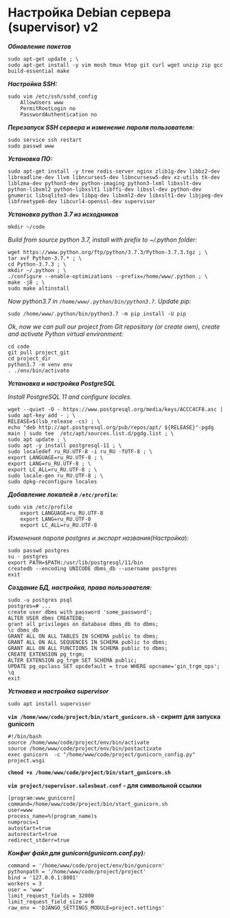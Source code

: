 <h1>Настройка Debian сервера (supervisor) v2</h1>


***Обновление пакетов***

```
sudo apt-get update ; \
sudo apt-get install -y vim mosh tmux htop git curl wget unzip zip gcc build-essential make
```


***Настройка SSH:***

```
sudo vim /etc/ssh/sshd_config
    AllowUsers www
    PermitRootLogin no
    PasswordAuthentication no
```


***Перезапуск SSH сервера и изменение пароля пользователя:***

```
sudo service ssh restart
sudo passwd www
```


***Установка ПО:***

```
sudo apt-get install -y tree redis-server nginx zlib1g-dev libbz2-dev libreadline-dev llvm libncurses5-dev libncursesw5-dev xz-utils tk-dev liblzma-dev python3-dev python-imaging python3-lxml libxslt-dev python-libxml2 python-libxslt1 libffi-dev libssl-dev python-dev gnumeric libsqlite3-dev libpq-dev libxml2-dev libxslt1-dev libjpeg-dev libfreetype6-dev libcurl4-openssl-dev supervisor
```


***Установка python 3.7 из исходников***

```
mkdir ~/code
```

*Build from source python 3.7, install with prefix to ~/.python folder:*

```
wget https://www.python.org/ftp/python/3.7.3/Python-3.7.3.tgz ; \
tar xvf Python-3.7.* ; \
cd Python-3.7.3 ; \
mkdir ~/.python ; \
./configure --enable-optimizations --prefix=/home/www/.python ; \
make -j8 ; \
sudo make altinstall 
```

*Now python3.7 in `/home/www/.python/bin/python3.7`. Update pip:*

```
sudo /home/www/.python/bin/python3.7 -m pip install -U pip
```

*Ok, now we can pull our project from Git repository (or create own), create and activate Python virtual environment:*

```
cd code
git pull project_git
cd project_dir
python3.7 -m venv env
. ./env/bin/activate
```


***Установка и настройка PostgreSQL***

*Install PostgreSQL 11 and configure locales.*

```
wget --quiet -O - https://www.postgresql.org/media/keys/ACCC4CF8.asc | sudo apt-key add - ; \
RELEASE=$(lsb_release -cs) ; \
echo "deb http://apt.postgresql.org/pub/repos/apt/ ${RELEASE}"-pgdg main | sudo tee  /etc/apt/sources.list.d/pgdg.list ; \
sudo apt update ; \
sudo apt -y install postgresql-11 ; \
sudo localedef ru_RU.UTF-8 -i ru_RU -fUTF-8 ; \
export LANGUAGE=ru_RU.UTF-8 ; \
export LANG=ru_RU.UTF-8 ; \
export LC_ALL=ru_RU.UTF-8 ; \
sudo locale-gen ru_RU.UTF-8 ; \
sudo dpkg-reconfigure locales
```


***Добавление локалей в `/etc/profile`:***

```
sudo vim /etc/profile
    export LANGUAGE=ru_RU.UTF-8
    export LANG=ru_RU.UTF-8
    export LC_ALL=ru_RU.UTF-8	
```


*Изменения пароля postgres и экспорт названия(Настройка*):

```
sudo passwd postgres
su - postgres
export PATH=$PATH:/usr/lib/postgresql/11/bin
createdb --encoding UNICODE dbms_db --username postgres
exit
```


***Создание БД, настройка, права пользователя:***

```
sudo -u postgres psql
postgres=# ...
create user dbms with password 'some_password';
ALTER USER dbms CREATEDB;
grant all privileges on database dbms_db to dbms;
\c dbms_db
GRANT ALL ON ALL TABLES IN SCHEMA public to dbms;
GRANT ALL ON ALL SEQUENCES IN SCHEMA public to dbms;
GRANT ALL ON ALL FUNCTIONS IN SCHEMA public to dbms;
CREATE EXTENSION pg_trgm;
ALTER EXTENSION pg_trgm SET SCHEMA public;
UPDATE pg_opclass SET opcdefault = true WHERE opcname='gin_trgm_ops';
\q
exit
```


***Устновка и настройка supervisor***

```
sudo apt install supervisor
```


**`vim /home/www/code/project/bin/start_gunicorn.sh` - скрипт для запуска gunicorn**

```
#!/bin/bash
source /home/www/code/project/env/bin/activate
source /home/www/code/project/env/bin/postactivate
exec gunicorn  -c "/home/www/code/project/gunicorn_config.py" project.wsgi
```


**`chmod +x /home/www/code/project/bin/start_gunicorn.sh`**


**`vim project/supervisor.salesbeat.conf` - для символьной ссылки**

```
[program:www_gunicorn]
command=/home/www/code/project/bin/start_gunicorn.sh
user=www
process_name=%(program_name)s
numprocs=1
autostart=true
autorestart=true
redirect_stderr=true
```


***Конфиг файл для gunicorn(gunicorn.conf.py):***

```
command = '/home/www/code/project/env/bin/gunicorn'
pythonpath = '/home/www/code/project/project'
bind = '127.0.0.1:8001'
workers = 3
user = 'www'
limit_request_fields = 32000
limit_request_field_size = 0
raw_env = 'DJANGO_SETTINGS_MODULE=project.settings'
```
